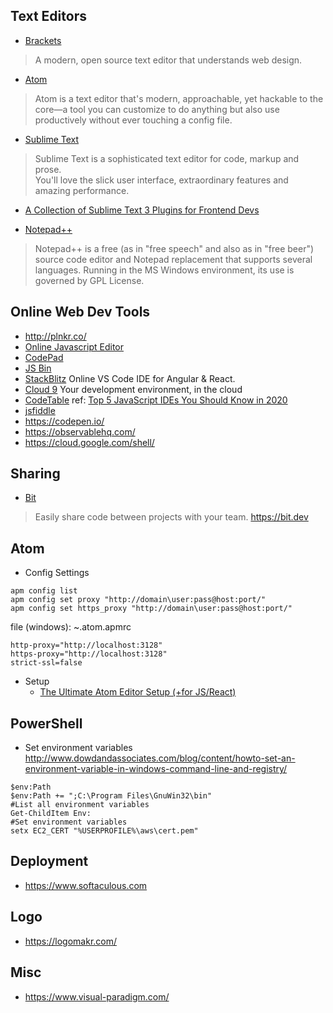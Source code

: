 ## Text Editors
- [Brackets](http://brackets.io/)
> A modern, open source text editor that understands web design.
- [Atom](https://atom.io/)
> Atom is a text editor that's modern, approachable, yet hackable to the core—a tool you can customize to do anything but also use productively without ever touching a config file.
- [Sublime Text](https://www.sublimetext.com/)
> Sublime Text is a sophisticated text editor for code, markup and prose.   
You'll love the slick user interface, extraordinary features and amazing performance.

  - [A Collection of Sublime Text 3 Plugins for Frontend Devs](https://github.com/jfilter/Sublime-Text-Plugins-for-Frontend-Web-Development)


- [Notepad++](https://notepad-plus-plus.org/)
> Notepad++ is a free (as in "free speech" and also as in "free beer") source code editor and Notepad replacement that supports several languages. Running in the MS Windows environment, its use is governed by GPL License.


## Online Web Dev Tools
- http://plnkr.co/
- [Online Javascript Editor](https://js.do/)
- [CodePad](https://codepad.remoteinterview.io/)
- [JS Bin](https://jsbin.com)
- [StackBlitz](https://stackblitz.com) Online VS Code IDE for Angular & React.  
- [Cloud 9](https://c9.io/) Your development environment, in the cloud
- [CodeTable](https://code.hackerearth.com/)   ref: [Top 5 JavaScript IDEs You Should Know in 2020](https://morioh.com/p/bf61a47948dd)  
- [jsfiddle](https://jsfiddle.net/)
- https://codepen.io/
- https://observablehq.com/
- https://cloud.google.com/shell/


## Sharing
- [Bit](https://github.com/teambit/bit)
> Easily share code between projects with your team. https://bit.dev

## Atom
- Config Settings
```
apm config list
apm config set proxy "http://domain\user:pass@host:port/"
apm config set https_proxy "http://domain\user:pass@host:port/"
```
file (windows): ~\.atom\.apmrc
```
http-proxy="http://localhost:3128"
https-proxy="http://localhost:3128"
strict-ssl=false
```

- Setup  
  * [The Ultimate Atom Editor Setup (+for JS/React)](https://medium.com/productivity-freak/my-atom-editor-setup-for-js-react-9726cd69ad20)


## PowerShell
- Set environment variables  
http://www.dowdandassociates.com/blog/content/howto-set-an-environment-variable-in-windows-command-line-and-registry/
```
$env:Path  
$env:Path += ";C:\Program Files\GnuWin32\bin"  
#List all environment variables
Get-ChildItem Env:  
#Set environment variables  
setx EC2_CERT "%USERPROFILE%\aws\cert.pem"
```


## Deployment
- https://www.softaculous.com


## Logo
- https://logomakr.com/

## Misc
- https://www.visual-paradigm.com/
